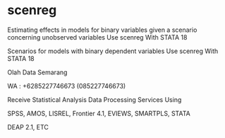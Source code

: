 # scenreg
Estimating effects in models for binary variables given a scenario concerning unobserved variables Use scenreg With STATA 18

Scenarios for models with binary dependent variables Use scenreg With STATA 18

Olah Data Semarang

WA : +6285227746673 (085227746673)

Receive Statistical Analysis Data Processing Services Using

SPSS, AMOS, LISREL, Frontier 4.1, EVIEWS, SMARTPLS, STATA

DEAP 2.1, ETC
